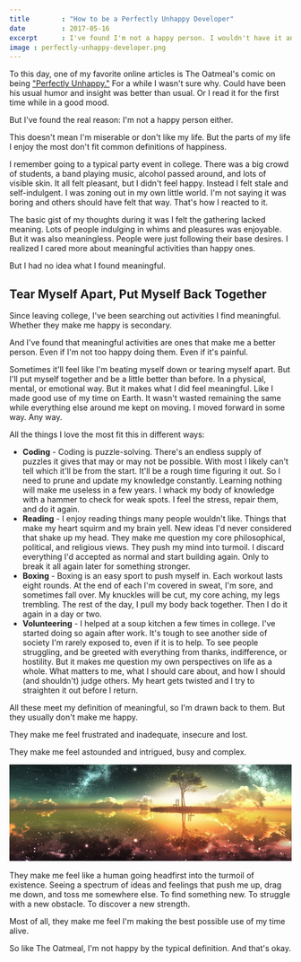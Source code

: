 ```yaml
---
title        : "How to be a Perfectly Unhappy Developer"
date         : 2017-05-16
excerpt      : I've found I'm not a happy person. I wouldn't have it any other way.
image : perfectly-unhappy-developer.png
---
```


To this day, one of my favorite online articles is The Oatmeal's comic on being ["Perfectly Unhappy."](http://theoatmeal.com/comics/unhappy) For a while I wasn't sure why. Could have been his usual humor and insight was better than usual. Or I read it for the first time while in a good mood.

But I've found the real reason: I'm not a happy person either.

This doesn't mean I'm miserable or don't like my life. But the parts of my life I enjoy the most don't fit common definitions of happiness.

I remember going to a typical party event in college. There was a big crowd of students, a band playing music, alcohol passed around, and lots of visible skin. It all felt pleasant, but I didn't feel happy. Instead I felt stale and self-indulgent. I was zoning out in my own little world. I'm not saying it was boring and others should have felt that way. That's how I reacted to it.

The basic gist of my thoughts during it was I felt the gathering lacked meaning. Lots of people indulging in whims and pleasures was enjoyable. But it was also meaningless. People were just following their base desires. I realized I cared more about meaningful activities than happy ones.

But I had no idea what I found meaningful.

## Tear Myself Apart, Put Myself Back Together

Since leaving college, I've been searching out activities I find meaningful. Whether they make me happy is secondary.

And I've found that meaningful activities are ones that make me a better person. Even if I'm not too happy doing them. Even if it's painful.

Sometimes it'll feel like I'm beating myself down or tearing myself apart. But I'll put myself together and be a little better than before. In a physical, mental, or emotional way. But it makes what I did feel meaningful. Like I made good use of my time on Earth. It wasn't wasted remaining the same while everything else around me kept on moving. I moved forward in some way. Any way.

All the things I love the most fit this in different ways:

* **Coding** - Coding is puzzle-solving. There's an endless supply of puzzles it gives that may or may not be possible. With most I likely can't tell which it'll be from the start. It'll be a rough time figuring it out. So I need to prune and update my knowledge constantly. Learning nothing will make me useless in a few years. I whack my body of knowledge with a hammer to check for weak spots. I feel the stress, repair them, and do it again.
* **Reading** - I enjoy reading things many people wouldn't like. Things that make my heart squirm and my brain yell. New ideas I'd never considered that shake up my head. They make me question my core philosophical, political, and religious views. They push my mind into turmoil. I discard everything I'd accepted as normal and start building again. Only to break it all again later for something stronger.
* **Boxing** - Boxing is an easy sport to push myself in. Each workout lasts eight rounds. At the end of each I'm covered in sweat, I'm sore, and sometimes fall over. My knuckles will be cut, my core aching, my legs trembling. The rest of the day, I pull my body back together. Then I do it again in a day or two.
* **Volunteering** - I helped at a soup kitchen a few times in college. I've started doing so again after work. It's tough to see another side of society I'm rarely exposed to, even if it is to help. To see people struggling, and be greeted with everything from thanks, indifference, or hostility. But it makes me question my own perspectives on life as a whole. What matters to me, what I should care about, and how I should (and shouldn't) judge others. My heart gets twisted and I try to straighten it out before I return.

All these meet my definition of meaningful, so I'm drawn back to them. But they usually don't make me happy.

They make me feel frustrated and inadequate, insecure and lost.

They make me feel astounded and intrigued, busy and complex.

<img class="post-content--full-bleed" src="/assets/images/posts/perfectly-unhappy-developer/space.jpg" alt="A surreal landscape view over an island." />

They make me feel like a human going headfirst into the turmoil of existence. Seeing a spectrum of ideas and feelings that push me up, drag me down, and toss me somewhere else. To find something new. To struggle with a new obstacle. To discover a new strength.

Most of all, they make me feel I'm making the best possible use of my time alive.

So like The Oatmeal, I'm not happy by the typical definition. And that's okay.
